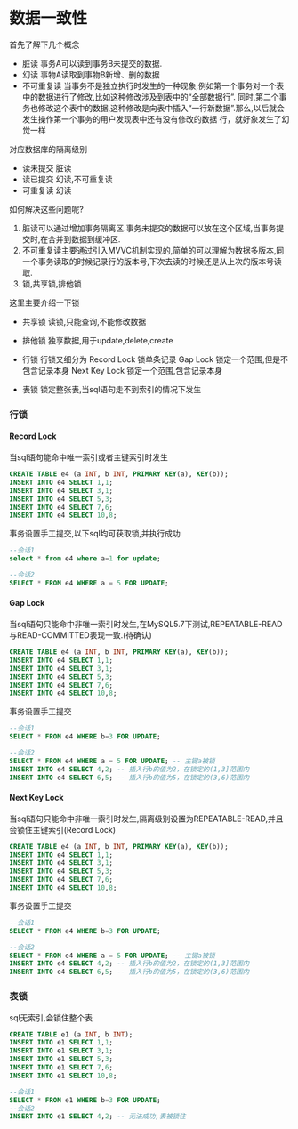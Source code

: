 # 数据一致性
首先了解下几个概念

- 脏读
  事务A可以读到事务B未提交的数据.
- 幻读
  事物A读取到事物B新增、删的数据
- 不可重复读
  当事务不是独立执行时发生的一种现象,例如第一个事务对一个表中的数据进行了修改,比如这种修改涉及到表中的“全部数据行”.
  同时,第二个事务也修改这个表中的数据,这种修改是向表中插入“一行新数据”.那么,以后就会发生操作第一个事务的用户发现表中还有没有修改的数据 行，就好象发生了幻觉一样

对应数据库的隔离级别

- 读未提交
  脏读
- 读已提交
  幻读,不可重复读
- 可重复读
  幻读

如何解决这些问题呢?

1. 脏读可以通过增加事务隔离区.事务未提交的数据可以放在这个区域,当事务提交时,在合并到数据到缓冲区.
2. 不可重复读主要通过引入MVVC机制实现的,简单的可以理解为数据多版本,同一个事务读取的时候记录行的版本号,下次去读的时候还是从上次的版本号读取.
3. 锁,共享锁,排他锁

这里主要介绍一下锁

- 共享锁
读锁,只能查询,不能修改数据
  
- 排他锁
独享数据,用于update,delete,create
  
- 行锁
行锁又细分为
  Record Lock 锁单条记录
  Gap Lock 锁定一个范围,但是不包含记录本身
  Next Key Lock 锁定一个范围,包含记录本身
- 表锁
锁定整张表,当sql语句走不到索引的情况下发生
  
### 行锁

#### Record Lock
当sql语句能命中唯一索引或者主键索引时发生

```sql
CREATE TABLE e4 (a INT, b INT, PRIMARY KEY(a), KEY(b));
INSERT INTO e4 SELECT 1,1;
INSERT INTO e4 SELECT 3,1;
INSERT INTO e4 SELECT 5,3;
INSERT INTO e4 SELECT 7,6;
INSERT INTO e4 SELECT 10,8;
```

事务设置手工提交,以下sql均可获取锁,并执行成功
```sql
--会话1
select * from e4 where a=1 for update;

--会话2
SELECT * FROM e4 WHERE a = 5 FOR UPDATE;
```
#### Gap Lock 
当sql语句只能命中非唯一索引时发生,在MySQL5.7下测试,REPEATABLE-READ与READ-COMMITTED表现一致.(待确认)

```sql
CREATE TABLE e4 (a INT, b INT, PRIMARY KEY(a), KEY(b));
INSERT INTO e4 SELECT 1,1;
INSERT INTO e4 SELECT 3,1;
INSERT INTO e4 SELECT 5,3;
INSERT INTO e4 SELECT 7,6;
INSERT INTO e4 SELECT 10,8;
```

事务设置手工提交
```sql
--会话1
SELECT * FROM e4 WHERE b=3 FOR UPDATE;

--会话2
SELECT * FROM e4 WHERE a = 5 FOR UPDATE; -- 主键a被锁
INSERT INTO e4 SELECT 4,2; -- 插入行b的值为2，在锁定的(1,3]范围内
INSERT INTO e4 SELECT 6,5; -- 插入行b的值为5，在锁定的(3,6)范围内
```
#### Next Key Lock
当sql语句只能命中非唯一索引时发生,隔离级别设置为REPEATABLE-READ,并且会锁住主键索引(Record Lock)

```sql
CREATE TABLE e4 (a INT, b INT, PRIMARY KEY(a), KEY(b));
INSERT INTO e4 SELECT 1,1;
INSERT INTO e4 SELECT 3,1;
INSERT INTO e4 SELECT 5,3;
INSERT INTO e4 SELECT 7,6;
INSERT INTO e4 SELECT 10,8;
```

事务设置手工提交
```sql
--会话1
SELECT * FROM e4 WHERE b=3 FOR UPDATE;

--会话2
SELECT * FROM e4 WHERE a = 5 FOR UPDATE; -- 主键a被锁
INSERT INTO e4 SELECT 4,2; -- 插入行b的值为2，在锁定的(1,3]范围内
INSERT INTO e4 SELECT 6,5; -- 插入行b的值为5，在锁定的(3,6)范围内
```
### 表锁
sql无索引,会锁住整个表
```sql
CREATE TABLE e1 (a INT, b INT);
INSERT INTO e1 SELECT 1,1;
INSERT INTO e1 SELECT 3,1;
INSERT INTO e1 SELECT 5,3;
INSERT INTO e1 SELECT 7,6;
INSERT INTO e1 SELECT 10,8;
```

```sql
--会话1
SELECT * FROM e1 WHERE b=3 FOR UPDATE;
--会话2
INSERT INTO e1 SELECT 4,2; -- 无法成功,表被锁住
```